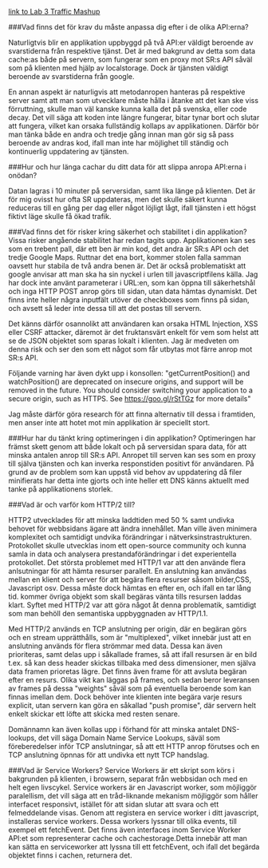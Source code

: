 [link to Lab 3 Traffic Mashup](http://46.101.141.31/)

###Vad finns det för krav du måste anpassa dig efter i de olika API:erna?

Naturligtvis blir en applikation uppbyggd på två API:er väldigt beroende av svarstiderna från respektive tjänst. Det är med bakgrund av detta som data cache:as både på servern, som fungerar som en proxy mot SR:s API såväl som på klienten med hjälp av localstorage. Dock är tjänsten väldigt beroende av svarstiderna från google.

En annan aspekt är naturligvis att metodanropen hanteras på respektive server samt att man som utvecklare måste hålla i åtanke att det kan ske viss förruttning, skulle man väl kanske kunna kalla det på svenska, eller code decay. Det vill säga att koden inte längre fungerar, bitar tynar bort och slutar att fungera, vilket kan orsaka fullständig kollaps av applikationen. Därför bör man tänka både en andra och tredje gång innan man gör sig så pass beroende av andras kod, ifall man inte har möjlighet till ständig och kontinuerlig uppdatering av tjänsten.

###Hur och hur länga cachar du ditt data för att slippa anropa API:erna i onödan?

Datan lagras i 10 minuter på serversidan, samt lika länge på klienten. Det är för mig ovisst hur ofta SR uppdateras, men det skulle säkert kunna reduceras till en gång per dag eller något löjligt lågt, ifall tjänsten i ett högst fiktivt läge skulle få ökad trafik.

###Vad finns det för risker kring säkerhet och stabilitet i din applikation?
Vissa risker angående stabilitet har redan tagits upp. Applikationen kan ses som en trebent pall, där ett ben är min kod, det andra är SR:s API och det tredje Google Maps. Ruttnar det ena bort, kommer stolen falla samman oavsett hur stabila de två andra benen är. Det är också problematiskt att google anvisar att man ska ha sin nyckel i urlen till javascriptfilens källa. Jag har dock inte använt parameterar i URL:en, som kan öppna till säkerhetshål och inga HTTP POST anrop görs till sidan, utan data hämtas dynamiskt. Det finns inte heller några inputfält utöver de checkboxes som finns på sidan, och avsett så leder inte dessa till att det postas till servern.

Det känns därför osannolikt att användaren kan orsaka HTML Injection, XSS eller CSRF attacker, däremot är det fruktansvärt enkelt för vem som helst att se de JSON objektet som sparas lokalt i klienten. Jag är medveten om denna risk och ser den som ett något som får utbytas mot färre anrop mot SR:s API.

Följande varning har även dykt upp i konsollen:
"getCurrentPosition() and watchPosition() are deprecated on insecure origins, and support will be removed in the future. You should consider switching your application to a secure origin, such as HTTPS. See https://goo.gl/rStTGz for more details"

Jag måste därför göra research för att finna alternativ till dessa i framtiden, men anser inte att hotet mot min applikation är speciellt stort.

###Hur har du tänkt kring optimeringen i din applikation?
Optimeringen har främst skett genom att både lokalt och på serversidan spara data, för att minska antalen anrop till SR:s API. Anropet till serven kan ses som en proxy till själva tjänsten och kan inverka responstiden positivt för användaren.
På grund av de problem som kan uppstå vid behov av uppdatering då filer minifierats har detta inte gjorts och inte heller ett DNS känns aktuellt med tanke på applikationens storlek. 


###Vad är och varför kom HTTP/2 till?

HTTP2 utvecklades för att minska laddtiden med 50 % samt undivka behovet för webbsidans ägare att ändra innehållet. Man ville även minimera komplexitet och samtidigt undvika förändringar i nätverksinstrastrukturen. Protokollet skulle utvecklas inom ett open-source community och kunna samla in data och analysera prestandaförändringar i det experientella protokollet. Det största problemet med HTTP/1 var att den använde flera anlsutningar för att hämta resurser parallelt. En anslutning kan användas mellan en klient och server för att begära flera resurser såsom bilder,CSS, Javascript osv. Dessa måste dock hämtas en efter en, och ifall en tar lång tid. kommer övriga objekt som skall begäras vänta tills resursen laddas klart. Syftet med HTTP/2 var att göra något åt denna problematik, samtidigt som man behöll den semantiska uppbyggnaden av HTTP/1.1.

Med HTTP/2 används en TCP anslutning per origin, där en begäran görs och en stream upprätthålls, som är "multiplexed", vilket innebär just att en anslutning används för flera strömmar med data. Dessa kan även prioriteras, samt delas upp i såkallade frames, så att ifall resursen är en bild t.ex. så kan dess header skickas tillbaka med dess dimensioner, men själva data framen prioretas lägre. Det finns även frame för att avsluta begäran efter en resurs. Olika vikt kan läggas på frames, och sedan beror leveransen av frames på dessa "weights" såväl som på eventuella beroende som kan finnas imellan dem. Dock behöver inte klienten inte begära varje resurs explicit, utan servern kan göra en såkallad "push promise", där servern helt enkelt skickar ett löfte att skicka med resten senare.

Domännamn kan även kollas upp i förhand för att minska antalet DNS-lookups, det vill säga Domain Name Service Lookups, säväl som föreberedelser inför TCP anslutningar, så att ett HTTP anrop förutses och en TCP anslutning öpnnas för att undivka ett nytt TCP handslag.



###Vad är Service Workers?
Service Workers är ett skript som körs i bakgrunden på klienten, i browsern, separat från webbsidan och med en helt egen livscykel. Service workers är en Javascript worker, som möjliggör paralellism, det vill säga att en tråd-liknande mekanism möjliggör som håller interfacet responsivt, istället för att sidan slutar att svara och ett felmeddelande visas. Genom att registera en service worker i ditt javascript, installeras service workers. Dessa workers lyssnar till olika events, till exempel ett fetchEvent. Det finns även interfaces inom Service Worker API:et som representerar cache och cachestorage.Detta innebär att man kan sätta en serviceworker att lyssna till ett fetchEvent, och ifall det begärda objektet finns i cachen, returnera det. 
